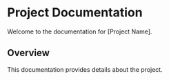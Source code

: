 # Project Documentation

Welcome to the documentation for [Project Name].

## Overview

This documentation provides details about the project.
